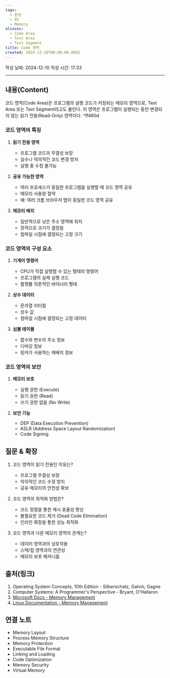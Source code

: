 ```yaml
---
tags:
  - 완성
  - OS
  - Memory
aliases:
  - Code Area
  - Text Area
  - Text Segment
title: Code 영역
created: 2024-12-10T00:00:00.000Z
---
```


작성 날짜: 2024-12-10
작성 시간: 17:33

----

## 내용(Content)

코드 영역(Code Area)은 프로그램의 실행 코드가 저장되는 메모리 영역으로, Text Area 또는 Text Segment라고도 불린다. 이 영역은 프로그램이 실행되는 동안 변경되지 않는 읽기 전용(Read-Only) 영역이다. ^ff460d

### 코드 영역의 특징

1. **읽기 전용 영역**
   - 프로그램 코드의 무결성 보장
   - 실수나 악의적인 코드 변경 방지
   - 실행 중 수정 불가능

2. **공유 가능한 영역**
   - 여러 프로세스가 동일한 프로그램을 실행할 때 코드 영역 공유
   - 메모리 사용량 절약
   - 예: 여러 크롬 브라우저 탭이 동일한 코드 영역 공유

3. **메모리 배치**
   - 일반적으로 낮은 주소 영역에 위치
   - 정적으로 크기가 결정됨
   - 컴파일 시점에 결정되는 고정 크기

### 코드 영역의 구성 요소

1. **기계어 명령어**
   - CPU가 직접 실행할 수 있는 형태의 명령어
   - 프로그램의 실제 실행 코드
   - 플랫폼 의존적인 바이너리 형태

2. **상수 데이터**
   - 문자열 리터럴
   - 상수 값
   - 컴파일 시점에 결정되는 고정 데이터

3. **심볼 테이블**
   - 함수와 변수의 주소 정보
   - 디버깅 정보
   - 링커가 사용하는 재배치 정보

### 코드 영역의 보안

1. **메모리 보호**
   - 실행 권한 (Execute)
   - 읽기 권한 (Read)
   - 쓰기 권한 없음 (No Write)

2. **보안 기능**
   - DEP (Data Execution Prevention)
   - ASLR (Address Space Layout Randomization)
   - Code Signing

## 질문 & 확장

1. 코드 영역이 읽기 전용인 이유는?
   - 프로그램 무결성 보장
   - 악의적인 코드 수정 방지
   - 공유 메모리의 안전성 확보

2. 코드 영역의 최적화 방법은?
   - 코드 정렬을 통한 캐시 효율성 향상
   - 불필요한 코드 제거 (Dead Code Elimination)
   - 인라인 확장을 통한 성능 최적화

3. 코드 영역과 다른 메모리 영역의 관계는?
   - 데이터 영역과의 상호작용
   - 스택/힙 영역과의 연관성
   - 메모리 보호 메커니즘

## 출처(링크)

1. Operating System Concepts, 10th Edition - Silberschatz, Galvin, Gagne
2. Computer Systems: A Programmer's Perspective - Bryant, O'Hallaron
3. [Microsoft Docs - Memory Management](https://docs.microsoft.com/en-us/windows/win32/memory/memory-management)
4. [Linux Documentation - Memory Management](https://www.kernel.org/doc/html/latest/admin-guide/mm/index.html)

## 연결 노트

- Memory Layout
- Process Memory Structure
- Memory Protection
- Executable File Format
- Linking and Loading
- Code Optimization
- Memory Security
- Virtual Memory

